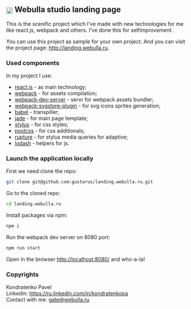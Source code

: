 ## <img src="http://webulla.ru/static/logo-60x60.png" width="18px" height="18px" style="vertical-align: middle;" /> Webulla studio landing page

This is the scenific project which I've made with new technologies for me like react.js, webpack and others. I've done this for selfimprovement. 

You can use this project as sample for your own project. And you can visit the project page: http://landing.webulla.ru.

### Used components
In my project I use:
* [react.js](https://facebook.github.io/react/) - as main technology;
* [webpack](https://webpack.github.io/) - for assets compilation;
* [webpack-dev-server](https://webpack.github.io/docs/webpack-dev-server.html) - servr for webpack assets bundler;
* [webpack-svgstore-plugin](https://www.npmjs.com/package/webpack-svgstore-plugin) - for svg icons sprites generation;
* [babel](https://babeljs.io/) - transpiller;
* [jade](http://jade-lang.com/) - for main page template;
* [stylus](http://stylus-lang.com/) - for css styles;
* [postcss](https://github.com/postcss/postcss) - for css additionals;
* [rupture](https://github.com/jescalan/rupture) - for stylus media queries for adaptive;
* [lodash](https://lodash.com/) - helpers for js.


### Launch the application locally
First we need clone the repo:
```bash
git clone git@github.com:gustarus/landing.webulla.ru.git
```

Go to the cloned repo:
```bash
cd landing.webulla.ru
```

Install packages via npm:
```bash
npm i
```

Run the webpack dev server on 8080 port:
```bash
npm run start
```

Open in the browser [http://localhost:8080/](http://localhost:8080/) and who-a-la!

### Copyrights
Kondratenko Pavel  
Linkedin: https://ru.linkedin.com/in/kondratenkopa  
Contact with me: gate@webulla.ru
